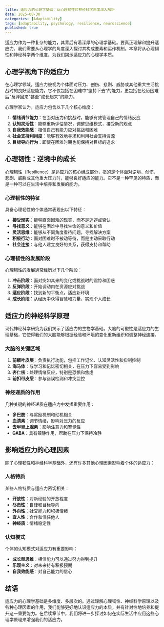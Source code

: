 ```yaml
---
title: 适应力的心理学基础：从心理韧性和神经科学角度深入解析
date: 2025-08-30
categories: [Adaptability]
tags: [adaptability, psychology, resilience, neuroscience]
published: true
---
```


适应力作为一种复杂的能力，其背后有着深厚的心理学基础。要真正理解和提升适应力，我们需要从心理学的角度深入探讨其构成要素和运作机制。本章将从心理韧性和神经科学两个维度，为我们揭示适应力的心理学本质。

## 心理学视角下的适应力

在心理学领域，适应力被视为个体面对压力、创伤、悲剧、威胁或其他重大生活挑战时的良好适应能力。它不仅包括在困难中"坚持下去"的能力，更包括在经历困难后"反弹回来"甚至"成长起来"的能力。

心理学家认为，适应力包含以下几个核心维度：

1. **情绪调节能力**：在面对压力和挑战时，能够有效管理自己的情绪反应
2. **认知灵活性**：能够重新评估情况，调整思维模式，接受新的观点
3. **自我效能感**：相信自己有能力应对挑战和困难
4. **社会支持利用度**：能够有效地寻求和利用社会支持资源
5. **目标导向行为**：即使在困难时期也能保持对目标的追求

## 心理韧性：逆境中的成长

心理韧性（Resilience）是适应力的核心组成部分，指的是个体面对逆境、创伤、悲剧、威胁或其他重大压力时，能够良好适应的能力。它不是一种罕见的特质，而是一种可以在生活中培养和发展的能力。

### 心理韧性的特征

具备心理韧性的个体通常表现出以下特征：

- **接受现实**：能够直面困难的现实，而不是逃避或否认
- **寻找意义**：能够在困难中寻找生命的意义和价值
- **灵活思维**：能够从不同角度看待问题，寻找解决方案
- **积极行动**：面对困难时不被动等待，而是主动采取行动
- **社会连接**：与他人建立良好的关系，获得支持和帮助

### 心理韧性的发展阶段

心理韧性的发展通常经历以下几个阶段：

1. **冲击阶段**：面对突如其来的变化或挑战时的震惊和困惑
2. **反弹阶段**：开始调动内在资源应对挑战
3. **适应阶段**：找到新的平衡点，适应新环境
4. **成长阶段**：从经历中获得智慧和力量，实现个人成长

## 适应力的神经科学原理

现代神经科学研究为我们揭示了适应力的生物学基础。大脑的可塑性是适应力的生理基础，它使得我们的大脑能够根据经验和环境的变化重新组织和调整神经连接。

### 大脑的关键区域

1. **前额叶皮层**：负责执行功能，包括工作记忆、认知灵活性和抑制控制
2. **海马体**：与学习和记忆密切相关，在压力下容易受到影响
3. **杏仁核**：处理情绪反应，特别是恐惧和焦虑
4. **前扣带皮层**：参与错误检测和冲突监控

### 神经递质的作用

几种关键的神经递质在适应力中发挥重要作用：

- **多巴胺**：与奖励机制和动机相关
- **血清素**：调节情绪，影响对压力的反应
- **去甲肾上腺素**：影响注意力和警觉性
- **GABA**：具有镇静作用，帮助在压力下保持冷静

## 影响适应力的心理因素

除了心理韧性和神经科学基础外，还有许多其他心理因素影响着个体的适应力：

### 人格特质

某些人格特质与适应力密切相关：

- **开放性**：对新经验的开放程度
- **尽责性**：自律和目标导向
- **外向性**：社交能力和积极情绪
- **宜人性**：合作和信任他人
- **神经质**：情绪稳定性

### 认知模式

个体的认知模式对适应力有重要影响：

- **成长型思维**：相信能力可以通过努力得到提升
- **乐观主义**：对未来持有积极预期
- **自我效能感**：对自己能力的信心

## 结语

适应力的心理学基础是多维度、多层次的。通过理解心理韧性、神经科学原理以及各种心理因素的作用，我们能够更好地认识适应力的本质，并有针对性地培养和提升这一重要能力。在后续章节中，我们将进一步探讨如何在实际生活中应用这些心理学原理来增强我们的适应力。
